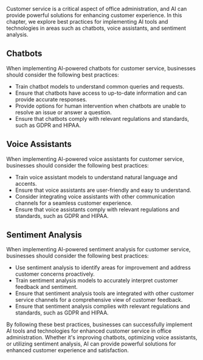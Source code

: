 

Customer service is a critical aspect of office administration, and AI can provide powerful solutions for enhancing customer experience. In this chapter, we explore best practices for implementing AI tools and technologies in areas such as chatbots, voice assistants, and sentiment analysis.

Chatbots
--------

When implementing AI-powered chatbots for customer service, businesses should consider the following best practices:

* Train chatbot models to understand common queries and requests.
* Ensure that chatbots have access to up-to-date information and can provide accurate responses.
* Provide options for human intervention when chatbots are unable to resolve an issue or answer a question.
* Ensure that chatbots comply with relevant regulations and standards, such as GDPR and HIPAA.

Voice Assistants
----------------

When implementing AI-powered voice assistants for customer service, businesses should consider the following best practices:

* Train voice assistant models to understand natural language and accents.
* Ensure that voice assistants are user-friendly and easy to understand.
* Consider integrating voice assistants with other communication channels for a seamless customer experience.
* Ensure that voice assistants comply with relevant regulations and standards, such as GDPR and HIPAA.

Sentiment Analysis
------------------

When implementing AI-powered sentiment analysis for customer service, businesses should consider the following best practices:

* Use sentiment analysis to identify areas for improvement and address customer concerns proactively.
* Train sentiment analysis models to accurately interpret customer feedback and sentiment.
* Ensure that sentiment analysis tools are integrated with other customer service channels for a comprehensive view of customer feedback.
* Ensure that sentiment analysis complies with relevant regulations and standards, such as GDPR and HIPAA.

By following these best practices, businesses can successfully implement AI tools and technologies for enhanced customer service in office administration. Whether it's improving chatbots, optimizing voice assistants, or utilizing sentiment analysis, AI can provide powerful solutions for enhanced customer experience and satisfaction.
